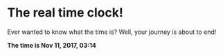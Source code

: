 # The real time clock!

Ever wanted to know what the time is? Well, your journey is about to end!

**The time is Nov 11, 2017, 03:14**